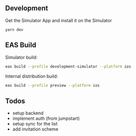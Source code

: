 ## Development

Get the Simulator App and install it on the Simulator

```
yarn dev
```

## EAS Build

Simulator build:

```sh
eas build --profile development-simulator --platform ios
```

Internal distribution build:

```sh
eas build --profile preview --platform ios
```

## Todos

- setup backend
- implement auth (from jumpstart)
- setup sync for the list
- add invitation scheme
